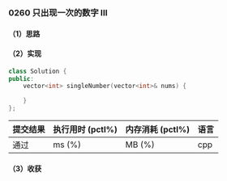 ### 0260 只出现一次的数字 III

#### （1）思路

#### （2）实现

```cpp
class Solution {
public:
    vector<int> singleNumber(vector<int>& nums) {

    }
};
```

| 提交结果 | 执行用时 (pctl%) | 内存消耗 (pctl%) | 语言 |
|:---------|:-----------------|:-----------------|:-----|
| 通过     |  ms (%)   |  MB (%)  | cpp  |

#### （3）收获
